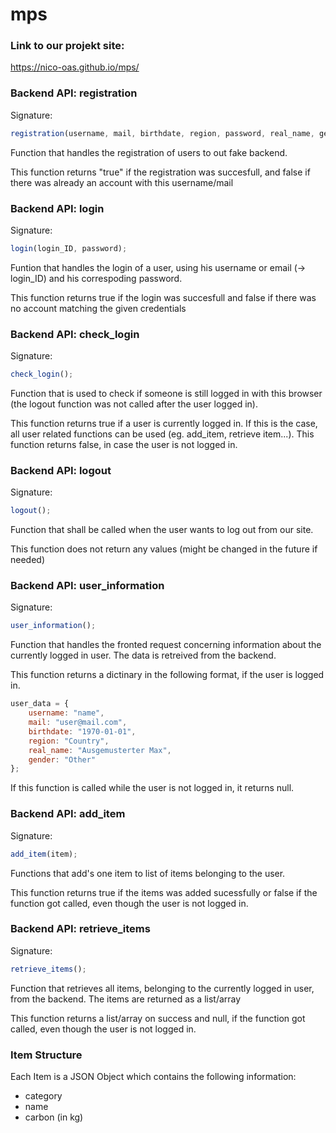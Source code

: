 # mps
### Link to our projekt site:
https://nico-oas.github.io/mps/

### Backend API: registration
Signature: 
```javascript
registration(username, mail, birthdate, region, password, real_name, gender);
```

Function that handles the registration of users to out fake backend. 

This function returns "true" if the registration was succesfull, and false if there was already an account with this username/mail

### Backend API: login
Signature: 
```javascript
login(login_ID, password);
```

Funtion that handles the login of a user, using his username or email (-> login_ID) and his correspoding password.

This function returns true if the login was succesfull and false if there was no account matching the given credentials

### Backend API: check_login
Signature: 
```javascript
check_login();
```

Function that is used to check if someone is still logged in with this browser (the logout function was not called after the user logged in).

This function returns true if a user is currently logged in. If this is the case, all user related functions can be used (eg. add_item, retrieve item...). This function returns false, in case the user is not logged in.

### Backend API: logout
Signature: 
```javascript
logout();
```

Function that shall be called when the user wants to log out from our site.

This function does not return any values (might be changed in the future if needed)

### Backend API: user_information
Signature: 
```javascript
user_information();
```
Function that handles the fronted request concerning information about the currently logged in user. The data is retreived from the backend.

This function returns a dictinary in the following format, if the user is logged in.
```javascript
user_data = {
    username: "name",
    mail: "user@mail.com",
    birthdate: "1970-01-01",
    region: "Country",
    real_name: "Ausgemusterter Max",
    gender: "Other"
};
```
If this function is called while the user is not logged in, it returns null.

### Backend API: add_item
Signature: 
```javascript
add_item(item);
```
Functions that add's one item to list of items belonging to the user.

This function returns true if the items was added sucessfully or false if the function got called, even though the user is not logged in.

### Backend API: retrieve_items
Signature: 
```javascript
retrieve_items();
```
Function that retrieves all items, belonging to the currently logged in user, from the backend. The items are returned as a list/array

This function returns a list/array on success and null, if the function got called, even though the user is not logged in.


### Item Structure
Each Item is a JSON Object which contains the following information:
 - category
 - name
 - carbon (in kg)
